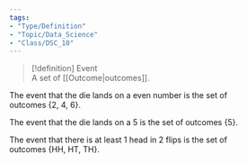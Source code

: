 ```yaml
---
tags:  
- "Type/Definition"  
- "Topic/Data_Science"  
- "Class/DSC_10"  
---
```

  
> [!definition] Event  
> A set of [[Outcome|outcomes]].  
  
The event that the die lands on a even number is the set of  
outcomes {2, 4, 6}.  
  
The event that the die lands on a 5 is the set of outcomes {5}.  
  
The event that there is at least 1 head in 2 flips is the set of  
outcomes {HH, HT, TH}.  
